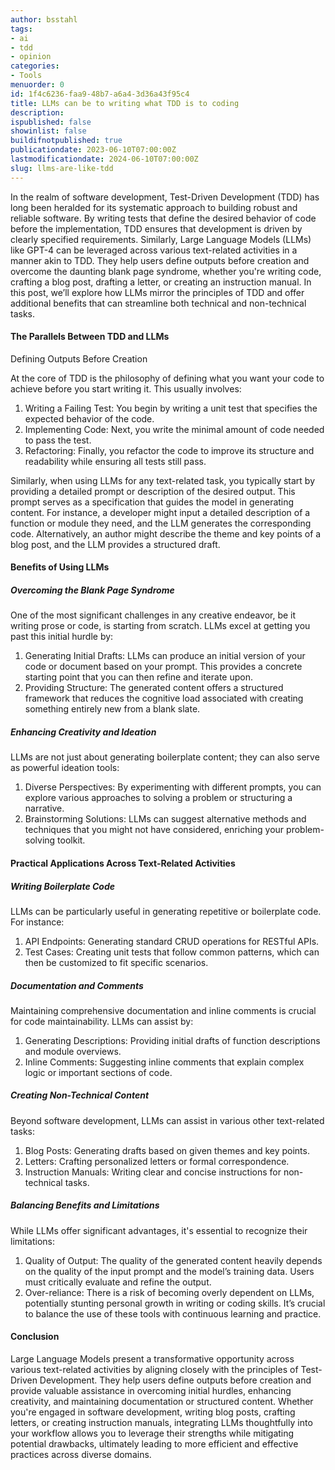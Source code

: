 ```yaml
---
author: bsstahl
tags:
- ai
- tdd
- opinion
categories:
- Tools
menuorder: 0
id: 1f4c6236-faa9-48b7-a6a4-3d36a43f95c4
title: LLMs can be to writing what TDD is to coding
description: 
ispublished: false
showinlist: false
buildifnotpublished: true
publicationdate: 2023-06-10T07:00:00Z
lastmodificationdate: 2024-06-10T07:00:00Z
slug: llms-are-like-tdd
---
```

In the realm of software development, Test-Driven Development (TDD) has long been heralded for its systematic approach to building robust and reliable software. By writing tests that define the desired behavior of code before the implementation, TDD ensures that development is driven by clearly specified requirements. Similarly, Large Language Models (LLMs) like GPT-4 can be leveraged across various text-related activities in a manner akin to TDD. They help users define outputs before creation and overcome the daunting blank page syndrome, whether you're writing code, crafting a blog post, drafting a letter, or creating an instruction manual. In this post, we’ll explore how LLMs mirror the principles of TDD and offer additional benefits that can streamline both technical and non-technical tasks.

#### The Parallels Between TDD and LLMs

Defining Outputs Before Creation

At the core of TDD is the philosophy of defining what you want your code to achieve before you start writing it. This usually involves:

1. Writing a Failing Test: You begin by writing a unit test that specifies the expected behavior of the code.
2. Implementing Code: Next, you write the minimal amount of code needed to pass the test.
3. Refactoring: Finally, you refactor the code to improve its structure and readability while ensuring all tests still pass.

Similarly, when using LLMs for any text-related task, you typically start by providing a detailed prompt or description of the desired output. This prompt serves as a specification that guides the model in generating content. For instance, a developer might input a detailed description of a function or module they need, and the LLM generates the corresponding code. Alternatively, an author might describe the theme and key points of a blog post, and the LLM provides a structured draft.

#### Benefits of Using LLMs

##### Overcoming the Blank Page Syndrome

One of the most significant challenges in any creative endeavor, be it writing prose or code, is starting from scratch. LLMs excel at getting you past this initial hurdle by:

1. Generating Initial Drafts: LLMs can produce an initial version of your code or document based on your prompt. This provides a concrete starting point that you can then refine and iterate upon.
2. Providing Structure: The generated content offers a structured framework that reduces the cognitive load associated with creating something entirely new from a blank slate.

##### Enhancing Creativity and Ideation

LLMs are not just about generating boilerplate content; they can also serve as powerful ideation tools:

1. Diverse Perspectives: By experimenting with different prompts, you can explore various approaches to solving a problem or structuring a narrative.
2. Brainstorming Solutions: LLMs can suggest alternative methods and techniques that you might not have considered, enriching your problem-solving toolkit.

#### Practical Applications Across Text-Related Activities

##### Writing Boilerplate Code

LLMs can be particularly useful in generating repetitive or boilerplate code. For instance:

1. API Endpoints: Generating standard CRUD operations for RESTful APIs.
2. Test Cases: Creating unit tests that follow common patterns, which can then be customized to fit specific scenarios.

##### Documentation and Comments

Maintaining comprehensive documentation and inline comments is crucial for code maintainability. LLMs can assist by:

1. Generating Descriptions: Providing initial drafts of function descriptions and module overviews.
2. Inline Comments: Suggesting inline comments that explain complex logic or important sections of code.

##### Creating Non-Technical Content

Beyond software development, LLMs can assist in various other text-related tasks:

1. Blog Posts: Generating drafts based on given themes and key points.
2. Letters: Crafting personalized letters or formal correspondence.
3. Instruction Manuals: Writing clear and concise instructions for non-technical tasks.

##### Balancing Benefits and Limitations

While LLMs offer significant advantages, it's essential to recognize their limitations:

1. Quality of Output: The quality of the generated content heavily depends on the quality of the input prompt and the model’s training data. Users must critically evaluate and refine the output.
2. Over-reliance: There is a risk of becoming overly dependent on LLMs, potentially stunting personal growth in writing or coding skills. It’s crucial to balance the use of these tools with continuous learning and practice.

#### Conclusion

Large Language Models present a transformative opportunity across various text-related activities by aligning closely with the principles of Test-Driven Development. They help users define outputs before creation and provide valuable assistance in overcoming initial hurdles, enhancing creativity, and maintaining documentation or structured content. Whether you're engaged in software development, writing blog posts, crafting letters, or creating instruction manuals, integrating LLMs thoughtfully into your workflow allows you to leverage their strengths while mitigating potential drawbacks, ultimately leading to more efficient and effective practices across diverse domains.
